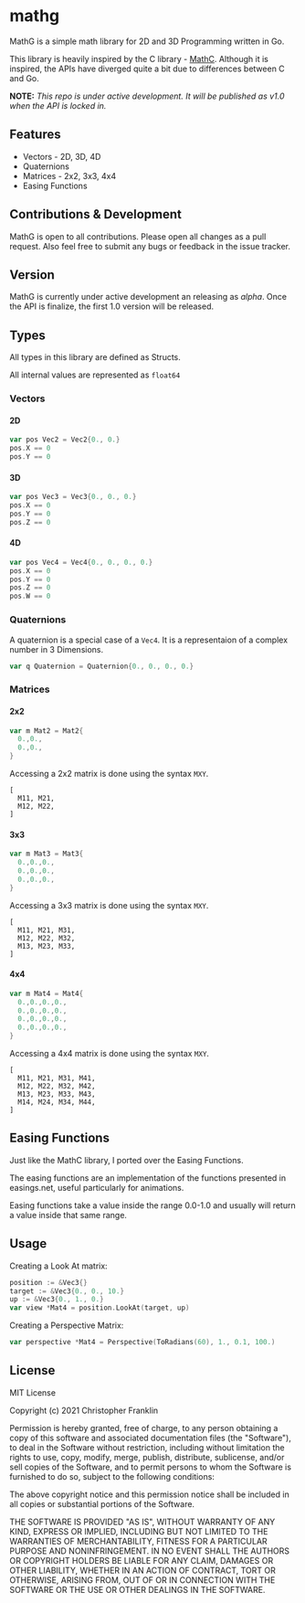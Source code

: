 # mathg
MathG is a simple math library for 2D and 3D Programming written in Go.

This library is heavily inspired by the C library - [MathC](https://github.com/felselva/mathc). Although it is inspired, the APIs have diverged quite a bit due to differences between C and Go.

**NOTE:** *This repo is under active development. It will be published as v1.0 when the API is locked in.*

## Features

* Vectors - 2D, 3D, 4D
* Quaternions
* Matrices - 2x2, 3x3, 4x4
* Easing Functions 

## Contributions & Development

MathG is open to all contributions. Please open all changes as a pull request. Also feel free to submit any bugs or feedback in the issue tracker.

## Version

MathG is currently under active development an releasing as *alpha*. Once the API is finalize, the first 1.0 version will be released.

## Types

All types in this library are defined as Structs.

All internal values are represented as `float64`

### Vectors

#### 2D
 ```go
 var pos Vec2 = Vec2{0., 0.}
 pos.X == 0
 pos.Y == 0
 ```

 #### 3D
 ```go
 var pos Vec3 = Vec3{0., 0., 0.}
 pos.X == 0
 pos.Y == 0
 pos.Z == 0
 ```

 #### 4D
 ```go
 var pos Vec4 = Vec4{0., 0., 0., 0.}
 pos.X == 0
 pos.Y == 0
 pos.Z == 0
 pos.W == 0
 ```

 ### Quaternions
 A quaternion is a special case of a `Vec4`. It is a representaion of a complex number in 3 Dimensions.

 ```go
 var q Quaternion = Quaternion{0., 0., 0., 0.}
 ```

 ### Matrices

 #### 2x2
 ```go
 var m Mat2 = Mat2{
   0.,0.,
   0.,0.,
 }
 ```

 Accessing a 2x2 matrix is done using the syntax `MXY`.
 ```
 [
   M11, M21,
   M12, M22,
 ]
 ```

 #### 3x3
 ```go
 var m Mat3 = Mat3{
   0.,0.,0.,
   0.,0.,0.,
   0.,0.,0.,
 }
 ```

 Accessing a 3x3 matrix is done using the syntax `MXY`.
 ```
 [
   M11, M21, M31,
   M12, M22, M32,
   M13, M23, M33,
 ]
 ```

 #### 4x4
 ```go
 var m Mat4 = Mat4{
   0.,0.,0.,0.,
   0.,0.,0.,0.,
   0.,0.,0.,0.,
   0.,0.,0.,0.,
 }
 ```

 Accessing a 4x4 matrix is done using the syntax `MXY`.
 ```
 [
   M11, M21, M31, M41,
   M12, M22, M32, M42,
   M13, M23, M33, M43,
   M14, M24, M34, M44,
 ]
 ```

 ## Easing Functions
 Just like the MathC library, I ported over the Easing Functions.

 The easing functions are an implementation of the functions presented in easings.net, useful particularly for animations.

Easing functions take a value inside the range 0.0-1.0 and usually will return a value inside that same range.

## Usage
Creating a Look At matrix:
```go
position := &Vec3{}
target := &Vec3{0., 0., 10.}
up := &Vec3{0., 1., 0.}
var view *Mat4 = position.LookAt(target, up)
```

Creating a Perspective Matrix:
```go
var perspective *Mat4 = Perspective(ToRadians(60), 1., 0.1, 100.)
```

## License

MIT License

Copyright (c) 2021 Christopher Franklin

Permission is hereby granted, free of charge, to any person obtaining a copy
of this software and associated documentation files (the "Software"), to deal
in the Software without restriction, including without limitation the rights
to use, copy, modify, merge, publish, distribute, sublicense, and/or sell
copies of the Software, and to permit persons to whom the Software is
furnished to do so, subject to the following conditions:

The above copyright notice and this permission notice shall be included in all
copies or substantial portions of the Software.

THE SOFTWARE IS PROVIDED "AS IS", WITHOUT WARRANTY OF ANY KIND, EXPRESS OR
IMPLIED, INCLUDING BUT NOT LIMITED TO THE WARRANTIES OF MERCHANTABILITY,
FITNESS FOR A PARTICULAR PURPOSE AND NONINFRINGEMENT. IN NO EVENT SHALL THE
AUTHORS OR COPYRIGHT HOLDERS BE LIABLE FOR ANY CLAIM, DAMAGES OR OTHER
LIABILITY, WHETHER IN AN ACTION OF CONTRACT, TORT OR OTHERWISE, ARISING FROM,
OUT OF OR IN CONNECTION WITH THE SOFTWARE OR THE USE OR OTHER DEALINGS IN THE
SOFTWARE.

